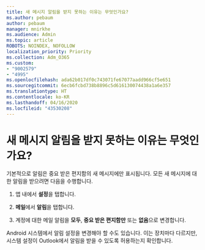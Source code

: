 ```yaml
---
title: 새 메시지 알림을 받지 못하는 이유는 무엇인가요?
ms.author: pebaum
author: pebaum
manager: mnirkhe
ms.audience: Admin
ms.topic: article
ROBOTS: NOINDEX, NOFOLLOW
localization_priority: Priority
ms.collection: Adm_O365
ms.custom:
- "9002579"
- "4995"
ms.openlocfilehash: ada62b017df0c743071fe67077aadd966cf5e651
ms.sourcegitcommit: 6ecb6fcbd738b8896c5d616130074438a1a6e357
ms.translationtype: HT
ms.contentlocale: ko-KR
ms.lasthandoff: 04/16/2020
ms.locfileid: "43530208"
---
```

# <a name="why-dont-i-get-new-message-notifications"></a>새 메시지 알림을 받지 못하는 이유는 무엇인가요?

기본적으로 알림은 중요 받은 편지함의 새 메시지에만 표시됩니다. 모든 새 메시지에 대한 알림을 받으려면 다음을 수행합니다.

1. 앱 내에서 **설정**을 탭합니다.

2. **메일**에서 **알림**을 탭합니다.

3. 계정에 대한 메일 알림을 **모두**, **중요 받은 편지함만** 또는 **없음**으로 변경합니다.

Android 시스템에서 알림 설정을 변경해야 할 수도 있습니다. 이는 장치마다 다르지만, 시스템 설정이 Outlook에서 알림을 받을 수 있도록 허용하는지 확인합니다.
